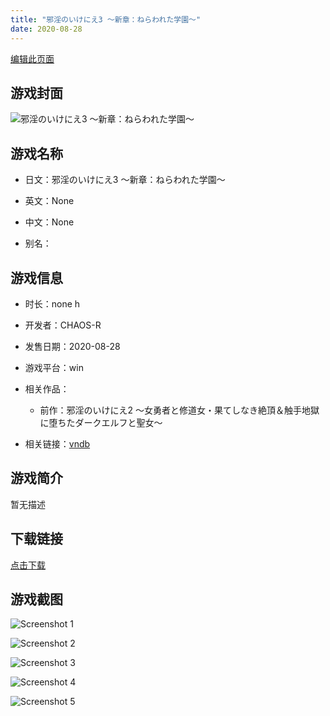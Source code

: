 ```yaml
---
title: "邪淫のいけにえ3 ～新章：ねらわれた学園～"
date: 2020-08-28
---
```

[编辑此页面](https://github.com/ACG-3/ADV3-source/blob/main/source/_posts/games/%E9%82%AA%E6%B7%AB%E3%81%AE%E3%81%84%E3%81%91%E3%81%AB%E3%81%883%20%EF%BD%9E%E6%96%B0%E7%AB%A0%EF%BC%9A%E3%81%AD%E3%82%89%E3%82%8F%E3%82%8C%E3%81%9F%E5%AD%A6%E5%9C%92%EF%BD%9E.md)

## 游戏封面

![邪淫のいけにえ3 ～新章：ねらわれた学園～](https%3A//pan.timero.xyz/onedrive/img_lib_001/%E9%82%AA%E6%B7%AB%E3%81%AE%E3%81%84%E3%81%91%E3%81%AB%E3%81%883%20%EF%BD%9E%E6%96%B0%E7%AB%A0%EF%BC%9A%E3%81%AD%E3%82%89%E3%82%8F%E3%82%8C%E3%81%9F%E5%AD%A6%E5%9C%92%EF%BD%9E_cover.avif)


## 游戏名称

- 日文：邪淫のいけにえ3 ～新章：ねらわれた学園～
- 英文：None
- 中文：None

- 别名：


## 游戏信息

- 时长：none h
- 开发者：CHAOS-R
- 发售日期：2020-08-28
- 游戏平台：win
- 相关作品：
   - 前作：邪淫のいけにえ2 ～女勇者と修道女・果てしなき絶頂＆触手地獄に堕ちたダークエルフと聖女～

- 相关链接：[vndb](https://vndb.org/v29249)


## 游戏简介

暂无描述


## 下载链接

[点击下载](https://pan.timero.xyz/onedrive/adv_lib_001/%E9%82%AA%E6%B7%AB%E3%81%AE%E3%81%84%E3%81%91%E3%81%AB%E3%81%883%20%EF%BD%9E%E6%96%B0%E7%AB%A0%EF%BC%9A%E3%81%AD%E3%82%89%E3%82%8F%E3%82%8C%E3%81%9F%E5%AD%A6%E5%9C%92%EF%BD%9E)


## 游戏截图


![Screenshot 1](https%3A//pan.timero.xyz/onedrive/img_lib_001/%E9%82%AA%E6%B7%AB%E3%81%AE%E3%81%84%E3%81%91%E3%81%AB%E3%81%883%20%EF%BD%9E%E6%96%B0%E7%AB%A0%EF%BC%9A%E3%81%AD%E3%82%89%E3%82%8F%E3%82%8C%E3%81%9F%E5%AD%A6%E5%9C%92%EF%BD%9E_Screenshot_1.avif)

![Screenshot 2](https%3A//pan.timero.xyz/onedrive/img_lib_001/%E9%82%AA%E6%B7%AB%E3%81%AE%E3%81%84%E3%81%91%E3%81%AB%E3%81%883%20%EF%BD%9E%E6%96%B0%E7%AB%A0%EF%BC%9A%E3%81%AD%E3%82%89%E3%82%8F%E3%82%8C%E3%81%9F%E5%AD%A6%E5%9C%92%EF%BD%9E_Screenshot_2.avif)

![Screenshot 3](https%3A//pan.timero.xyz/onedrive/img_lib_001/%E9%82%AA%E6%B7%AB%E3%81%AE%E3%81%84%E3%81%91%E3%81%AB%E3%81%883%20%EF%BD%9E%E6%96%B0%E7%AB%A0%EF%BC%9A%E3%81%AD%E3%82%89%E3%82%8F%E3%82%8C%E3%81%9F%E5%AD%A6%E5%9C%92%EF%BD%9E_Screenshot_3.avif)

![Screenshot 4](https%3A//pan.timero.xyz/onedrive/img_lib_001/%E9%82%AA%E6%B7%AB%E3%81%AE%E3%81%84%E3%81%91%E3%81%AB%E3%81%883%20%EF%BD%9E%E6%96%B0%E7%AB%A0%EF%BC%9A%E3%81%AD%E3%82%89%E3%82%8F%E3%82%8C%E3%81%9F%E5%AD%A6%E5%9C%92%EF%BD%9E_Screenshot_4.avif)

![Screenshot 5](https%3A//pan.timero.xyz/onedrive/img_lib_001/%E9%82%AA%E6%B7%AB%E3%81%AE%E3%81%84%E3%81%91%E3%81%AB%E3%81%883%20%EF%BD%9E%E6%96%B0%E7%AB%A0%EF%BC%9A%E3%81%AD%E3%82%89%E3%82%8F%E3%82%8C%E3%81%9F%E5%AD%A6%E5%9C%92%EF%BD%9E_Screenshot_5.avif)

